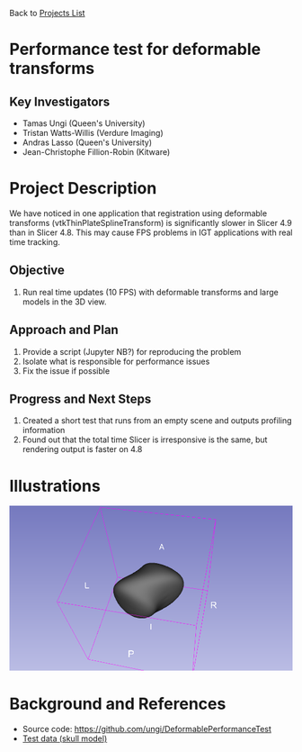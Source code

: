 Back to [Projects List](../../README.md#ProjectsList)

# Performance test for deformable transforms

## Key Investigators

- Tamas Ungi (Queen's University)
- Tristan Watts-Willis (Verdure Imaging)
- Andras Lasso (Queen's University)
- Jean-Christophe Fillion-Robin (Kitware)

# Project Description

We have noticed in one application that registration using deformable transforms (vtkThinPlateSplineTransform) is significantly slower in Slicer 4.9 than in Slicer 4.8. This may cause FPS problems in IGT applications with real time tracking.

## Objective

1. Run real time updates (10 FPS) with deformable transforms and large models in the 3D view.

## Approach and Plan

1. Provide a script (Jupyter NB?) for reproducing the problem
1. Isolate what is responsible for performance issues
1. Fix the issue if possible

## Progress and Next Steps

1. Created a short test that runs from an empty scene and outputs profiling information
1. Found out that the total time Slicer is irresponsive is the same, but rendering output is faster on 4.8

# Illustrations

<!--Add pictures and links to videos that demonstrate what has been accomplished.-->

![Output of the performance test, a deformed sphere](2018-07-20_11-00-57.png)

<!--![Some more images](Example2.jpg)-->

# Background and References

<!--Use this space for information that may help people better understand your project, like links to papers, source code, or data.
- Documentation: https://link.to.docs
- Test data: https://link.to.test.data
-->

- Source code: https://github.com/ungi/DeformablePerformanceTest
- [Test data (skull model)](https://1drv.ms/u/s!AhiABcbe1DBygplqTSr_rYWPhdOQeQ)

